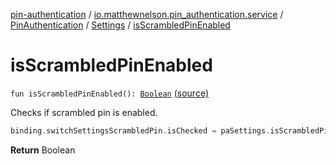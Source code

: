 [pin-authentication](../../../index.md) / [io.matthewnelson.pin_authentication.service](../../index.md) / [PinAuthentication](../index.md) / [Settings](index.md) / [isScrambledPinEnabled](./is-scrambled-pin-enabled.md)

# isScrambledPinEnabled

`fun isScrambledPinEnabled(): `[`Boolean`](https://kotlinlang.org/api/latest/jvm/stdlib/kotlin/-boolean/index.html) [(source)](https://github.com/05nelsonm/pin-authentication/blob/master/pin-authentication/src/main/java/io/matthewnelson/pin_authentication/service/PinAuthentication.kt#L959)

Checks if scrambled pin is enabled.

``` kotlin
binding.switchSettingsScrambledPin.isChecked = paSettings.isScrambledPinEnabled()
```

**Return**
Boolean


